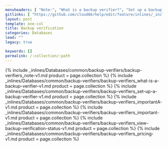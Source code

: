 ```yaml
---
menuheaders: [ "Note:", "What is a backup verifier?", "Set up a backup verifier", "Important", "Important", "View backup verification status", "Pricing" ]
gitlinks: [ "https://github.com/cloud66/help/edit/feature/inlines/_includes/_inlines/Databases/common/backup-verifiers/backup-verifiers_contents-v1.md", "https://github.com/cloud66/help/edit/feature/inlines/_includes/_inlines/Databases/common/backup-verifiers/backup-verifiers_note-v1.md", "https://github.com/cloud66/help/edit/feature/inlines/_includes/_inlines/Databases/common/backup-verifiers/backup-verifiers_what-is-a-backup-verifier-v1.md", "https://github.com/cloud66/help/edit/feature/inlines/_includes/_inlines/Databases/common/backup-verifiers/backup-verifiers_set-up-a-backup-verifier-v1.md", "https://github.com/cloud66/help/edit/feature/inlines/_includes/_inlines/Databases/common/backup-verifiers/backup-verifiers_importantA-v1.md", "https://github.com/cloud66/help/edit/feature/inlines/_includes/_inlines/Databases/common/backup-verifiers/backup-verifiers_important-v1.md", "https://github.com/cloud66/help/edit/feature/inlines/_includes/_inlines/Databases/common/backup-verifiers/backup-verifiers_view-backup-verification-status-v1.md", "https://github.com/cloud66/help/edit/feature/inlines/_includes/_inlines/Databases/common/backup-verifiers/backup-verifiers_pricing-v1.md" ]
layout: post
template: one-col
title: Backup verification
categories: Databases
lead: ""
legacy: true

keywords: []
permalink: /:collection/:path
---
```






<a href="#note"></a>{% include _inlines/Databases/common/backup-verifiers/backup-verifiers_note-v1.md  product = page.collection %}
<a href="#what-is-a-backup-verifier"></a>{% include _inlines/Databases/common/backup-verifiers/backup-verifiers_what-is-a-backup-verifier-v1.md  product = page.collection %}
<a href="#set-up-a-backup-verifier"></a>{% include _inlines/Databases/common/backup-verifiers/backup-verifiers_set-up-a-backup-verifier-v1.md  product = page.collection %}
<a href="#important"></a>{% include _inlines/Databases/common/backup-verifiers/backup-verifiers_importantA-v1.md  product = page.collection %}
<a href="#important"></a>{% include _inlines/Databases/common/backup-verifiers/backup-verifiers_important-v1.md  product = page.collection %}
<a href="#view-backup-verification-status"></a>{% include _inlines/Databases/common/backup-verifiers/backup-verifiers_view-backup-verification-status-v1.md  product = page.collection %}
<a href="#pricing"></a>{% include _inlines/Databases/common/backup-verifiers/backup-verifiers_pricing-v1.md  product = page.collection %}
